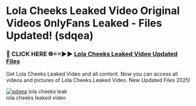 # Lola Cheeks Leaked Video Original Videos 0nlyFans Leaked - Files Updated! (sdqea)

<h3>🔴 CLICK HERE 🌐==►► <a href="https://tinyurl.com/2wckxsce" rel="nofollow">Lola Cheeks Leaked Video Updated Files</a></h3>

Get Lola Cheeks Leaked Video and all content. Now you can access all videos and pictures of Lola Cheeks Leaked Video. New Updated Files 2025!

[![sdqea](https://i.imgur.com/AFduVYN.gif)](https://tinyurl.com/2wckxsce)
lola cheeks leak<br>
lola cheeks leaked video